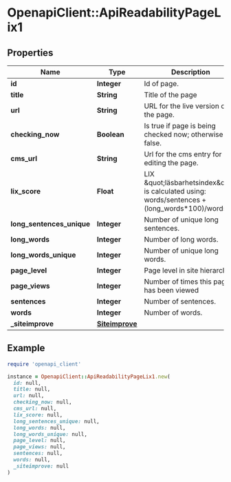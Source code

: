 # OpenapiClient::ApiReadabilityPageLix1

## Properties

| Name | Type | Description | Notes |
| ---- | ---- | ----------- | ----- |
| **id** | **Integer** | Id of page. |  |
| **title** | **String** | Title of the page | [optional] |
| **url** | **String** | URL for the live version of the page. | [optional] |
| **checking_now** | **Boolean** | Is true if page is being checked now; otherwise false. |  |
| **cms_url** | **String** | Url for the cms entry for editing the page. | [optional] |
| **lix_score** | **Float** | LIX \&quot;läsbarhetsindex\&quot; is calculated using: words/sentences + (long_words*100)/words | [optional] |
| **long_sentences_unique** | **Integer** | Number of unique long sentences. |  |
| **long_words** | **Integer** | Number of long words. |  |
| **long_words_unique** | **Integer** | Number of unique long words. |  |
| **page_level** | **Integer** | Page level in site hierarchy. | [optional] |
| **page_views** | **Integer** | Number of times this page has been viewed | [optional] |
| **sentences** | **Integer** | Number of sentences. |  |
| **words** | **Integer** | Number of words. |  |
| **_siteimprove** | [**Siteimprove**](Siteimprove.md) |  | [optional] |

## Example

```ruby
require 'openapi_client'

instance = OpenapiClient::ApiReadabilityPageLix1.new(
  id: null,
  title: null,
  url: null,
  checking_now: null,
  cms_url: null,
  lix_score: null,
  long_sentences_unique: null,
  long_words: null,
  long_words_unique: null,
  page_level: null,
  page_views: null,
  sentences: null,
  words: null,
  _siteimprove: null
)
```

